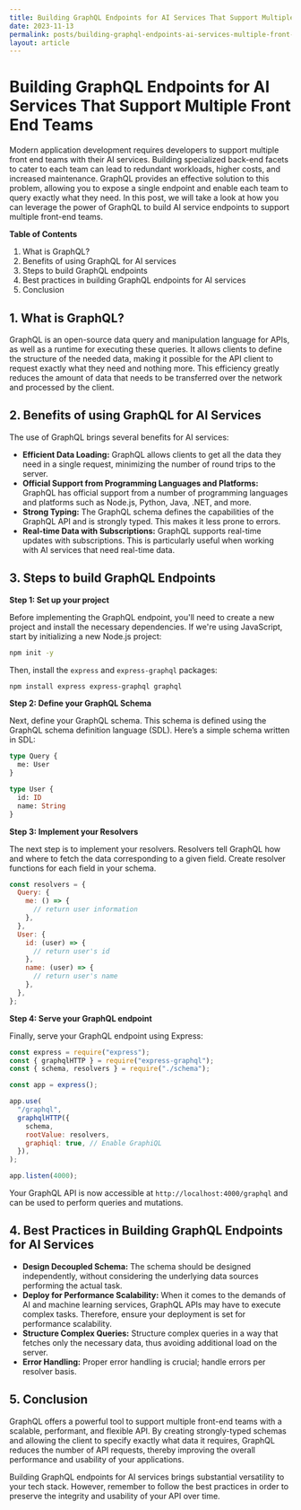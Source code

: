 ```yaml
---
title: Building GraphQL Endpoints for AI Services That Support Multiple Front End Teams
date: 2023-11-13
permalink: posts/building-graphql-endpoints-ai-services-multiple-front-end-teams
layout: article
---
```


# Building GraphQL Endpoints for AI Services That Support Multiple Front End Teams

Modern application development requires developers to support multiple front end teams with their AI services. Building specialized back-end facets to cater to each team can lead to redundant workloads, higher costs, and increased maintenance. GraphQL provides an effective solution to this problem, allowing you to expose a single endpoint and enable each team to query exactly what they need. In this post, we will take a look at how you can leverage the power of GraphQL to build AI service endpoints to support multiple front-end teams.

**Table of Contents**

1. What is GraphQL?
2. Benefits of using GraphQL for AI services
3. Steps to build GraphQL endpoints
4. Best practices in building GraphQL endpoints for AI services
5. Conclusion

## 1. What is GraphQL?

GraphQL is an open-source data query and manipulation language for APIs, as well as a runtime for executing these queries. It allows clients to define the structure of the needed data, making it possible for the API client to request exactly what they need and nothing more. This efficiency greatly reduces the amount of data that needs to be transferred over the network and processed by the client.

## 2. Benefits of using GraphQL for AI Services

The use of GraphQL brings several benefits for AI services:

- **Efficient Data Loading:** GraphQL allows clients to get all the data they need in a single request, minimizing the number of round trips to the server.
- **Official Support from Programming Languages and Platforms:** GraphQL has official support from a number of programming languages and platforms such as Node.js, Python, Java, .NET, and more.
- **Strong Typing:** The GraphQL schema defines the capabilities of the GraphQL API and is strongly typed. This makes it less prone to errors.
- **Real-time Data with Subscriptions:** GraphQL supports real-time updates with subscriptions. This is particularly useful when working with AI services that need real-time data.

## 3. Steps to build GraphQL Endpoints

**Step 1: Set up your project**

Before implementing the GraphQL endpoint, you'll need to create a new project and install the necessary dependencies. If we're using JavaScript, start by initializing a new Node.js project:

```bash
npm init -y
```

Then, install the `express` and `express-graphql` packages:

```bash
npm install express express-graphql graphql
```

**Step 2: Define your GraphQL Schema**

Next, define your GraphQL schema. This schema is defined using the GraphQL schema definition language (SDL). Here’s a simple schema written in SDL:

```graphql
type Query {
  me: User
}

type User {
  id: ID
  name: String
}
```

**Step 3: Implement your Resolvers**

The next step is to implement your resolvers. Resolvers tell GraphQL how and where to fetch the data corresponding to a given field. Create resolver functions for each field in your schema.

```js
const resolvers = {
  Query: {
    me: () => {
      // return user information
    },
  },
  User: {
    id: (user) => {
      // return user's id
    },
    name: (user) => {
      // return user's name
    },
  },
};
```

**Step 4: Serve your GraphQL endpoint**

Finally, serve your GraphQL endpoint using Express:

```js
const express = require("express");
const { graphqlHTTP } = require("express-graphql");
const { schema, resolvers } = require("./schema");

const app = express();

app.use(
  "/graphql",
  graphqlHTTP({
    schema,
    rootValue: resolvers,
    graphiql: true, // Enable GraphiQL
  }),
);

app.listen(4000);
```

Your GraphQL API is now accessible at `http://localhost:4000/graphql` and can be used to perform queries and mutations.

## 4. Best Practices in Building GraphQL Endpoints for AI Services

- **Design Decoupled Schema:** The schema should be designed independently, without considering the underlying data sources performing the actual task.
- **Deploy for Performance Scalability:** When it comes to the demands of AI and machine learning services, GraphQL APIs may have to execute complex tasks. Therefore, ensure your deployment is set for performance scalability.
- **Structure Complex Queries:** Structure complex queries in a way that fetches only the necessary data, thus avoiding additional load on the server.
- **Error Handling:** Proper error handling is crucial; handle errors per resolver basis.

## 5. Conclusion

GraphQL offers a powerful tool to support multiple front-end teams with a scalable, performant, and flexible API. By creating strongly-typed schemas and allowing the client to specify exactly what data it requires, GraphQL reduces the number of API requests, thereby improving the overall performance and usability of your applications.

Building GraphQL endpoints for AI services brings substantial versatility to your tech stack. However, remember to follow the best practices in order to preserve the integrity and usability of your API over time.
